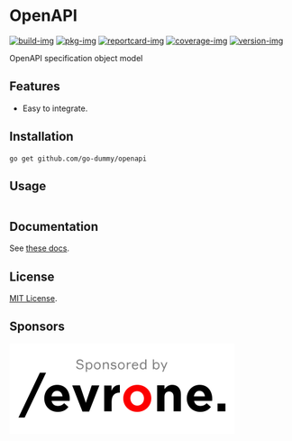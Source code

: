 # OpenAPI

[![build-img]][build-url]
[![pkg-img]][pkg-url]
[![reportcard-img]][reportcard-url]
[![coverage-img]][coverage-url]
[![version-img]][version-url]

OpenAPI specification object model

## Features
- Easy to integrate.

## Installation
```shell
go get github.com/go-dummy/openapi
```

## Usage
```go
```

## Documentation

See [these docs][pkg-url].

## License

[MIT License](LICENSE).

[build-img]: https://github.com/go-dummy/tmp/workflows/build/badge.svg
[build-url]: https://github.com/go-dummy/tmp/actions
[pkg-img]: https://pkg.go.dev/badge/go-dummy/tmp
[pkg-url]: https://pkg.go.dev/github.com/go-dummy/tmp
[reportcard-img]: https://goreportcard.com/badge/go-dummy/tmp
[reportcard-url]: https://goreportcard.com/report/go-dummy/tmp
[coverage-img]: https://codecov.io/gh/go-dummy/tmp/branch/main/graph/badge.svg
[coverage-url]: https://codecov.io/gh/go-dummy/tmp
[version-img]: https://img.shields.io/github/v/release/go-dummy/tmp
[version-url]: https://github.com/go-dummy/tmp/releases

## Sponsors
<p>
  <a href="https://evrone.com/?utm_source=github&utm_campaign=dotenv-linter">
    <img src="https://raw.githubusercontent.com/go-dummy/.github/main/assets/sponsored_by_evrone.svg"
      alt="Sponsored by Evrone">
  </a>
</p>

